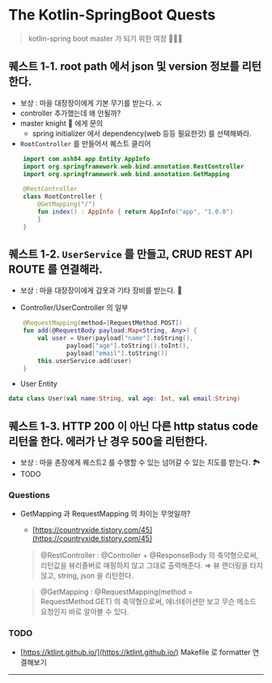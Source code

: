 # The Kotlin-SpringBoot Quests 
> kotlin-spring boot master 가 되기 위한 여정 🧘🏻‍♂️



## 퀘스트 1-1. root path 에서 json 및 version 정보를 리턴한다. 
- 보상 : 마을 대장장이에게 기본 무기를 받는다. ⚔️
- controller 추가했는데 왜 안될까?
- master knight 🤺 에게 문의
    - spring initializer 에서 dependency(web 등등 필요한것) 를 선택해봐라.
- `RootController` 를 만들어서 퀘스트 클리어

```kotlin
    import com.ash84.app.Entity.AppInfo
    import org.springframework.web.bind.annotation.RestController
    import org.springframework.web.bind.annotation.GetMapping
    
    @RestController
    class RootController {
        @GetMapping("/")
        fun index() : AppInfo { return AppInfo("app", "1.0.0")
        }
    }
```

## 퀘스트 1-2. `UserService` 를 만들고, CRUD REST API ROUTE 를 연결해라. 
- 보상 : 마을 대장장이에게 갑옷과 기타 장비를 받는다. 🥋

- Controller/UserController 의 일부
```kotlin
    @RequestMapping(method=[RequestMethod.POST])
    fun add(@RequestBody payload:Map<String, Any>) {
        val user = User(payload["name"].toString(),
                payload["age"].toString().toInt(),
                payload["email"].toString())
        this.userService.add(user)
    }
```

- User Entity 

```kotlin
data class User(val name:String, val age: Int, val email:String)
```

## 퀘스트 1-3. HTTP 200 이 아닌 다른 http status code 리턴을 한다. 에러가 난 경우 500을 리턴한다. 
- 보상 : 마을 촌장에게 퀘스트2 를 수행할 수 있는 넘어갈 수 있는 지도를 받는다. 🏞 
- TODO 

### Questions

- GetMapping 과 RequestMapping 의 차이는 무엇일까?
    - [https://countryxide.tistory.com/45](https://countryxide.tistory.com/45)

    > @RestController : @Controller + @ResponseBody 의 축약형으로써, 리턴값을 뷰리졸버로 매핑하지 않고 그대로 출력해준다. ⇒  뷰 랜더링을 타지 않고, string, json 을 리턴한다.

    > @GetMapping : @RequestMapping(method = RequestMethod.GET) 의 축약형으로써, 애너테이션만 보고 무슨 메소드 요청인지 바로 알아볼 수 있다.
    

### TODO

- [https://ktlint.github.io/](https://ktlint.github.io/) Makefile 로 formatter 연결해보기

---    